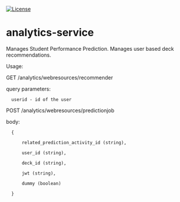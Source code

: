 [![License](https://img.shields.io/badge/License-MPL%202.0-green.svg)](https://github.com/slidewiki/microservice-template/blob/master/LICENSE)
# analytics-service
Manages Student Performance Prediction. Manages user based deck recommendations.

Usage:

GET /analytics/webresources/recommender

  query parameters:
  
      userid - id of the user
      
POST /analytics/webresources/predictionjob

  body:
  
      {
      
          related_prediction_activity_id (string),
          
          user_id (string),
          
          deck_id (string),
          
          jwt (string),
          
          dummy (boolean)
          
      }
  
